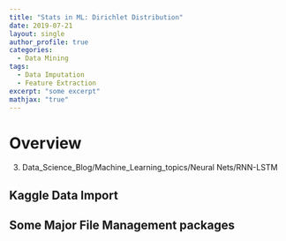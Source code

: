 ```yaml
---
title: "Stats in ML: Dirichlet Distribution"
date: 2019-07-21
layout: single
author_profile: true
categories:
  - Data Mining
tags: 
  - Data Imputation
  - Feature Extraction
excerpt: "some excerpt"
mathjax: "true"
---
```

# Overview
3. Data_Science_Blog/Machine_Learning_topics/Neural Nets/RNN-LSTM
## Kaggle Data Import

## Some Major File Management packages
